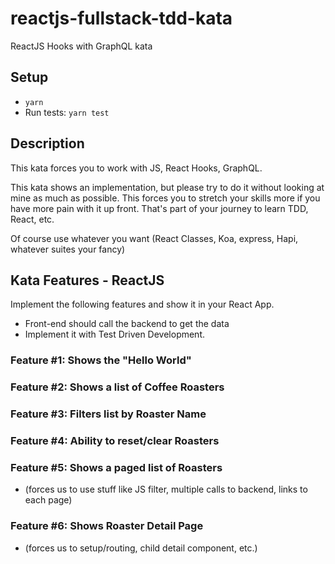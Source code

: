 # reactjs-fullstack-tdd-kata
ReactJS Hooks with GraphQL kata

## Setup
- `yarn`
- Run tests: `yarn test`

## Description
This kata forces you to work with JS, React Hooks, GraphQL.

This kata shows an implementation, but please try to do it without looking at mine as much as possible.  This forces you to stretch your skills more if you have more pain with it up front.  That's part of your journey to learn TDD, React, etc.

Of course use whatever you want (React Classes, Koa, express, Hapi, whatever suites your fancy)

## Kata Features - ReactJS
Implement the following features and show it in your React App.

- Front-end should call the backend to get the data
- Implement it with Test Driven Development.


### Feature #1: Shows the "Hello World"
### Feature #2: Shows a list of Coffee Roasters
### Feature #3: Filters list by Roaster Name
### Feature #4: Ability to reset/clear Roasters
### Feature #5: Shows a paged list of Roasters
- (forces us to use stuff like JS filter, multiple calls to backend, links to each page)
### Feature #6: Shows Roaster Detail Page
- (forces us to setup/routing, child detail component, etc.)
